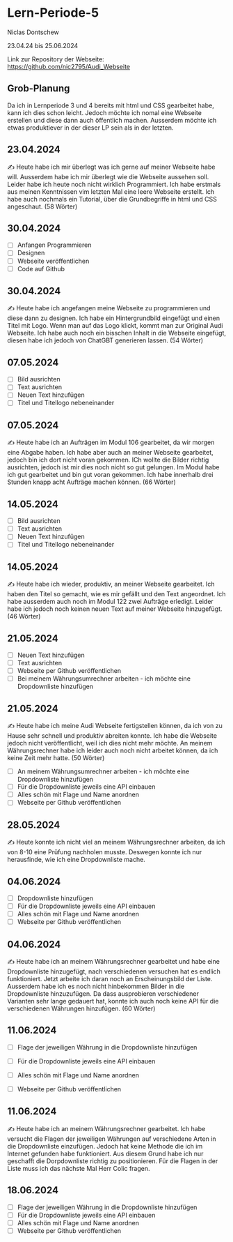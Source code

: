 # Lern-Periode-5

Niclas Dontschew

23.04.24 bis 25.06.2024

Link zur Repository der Webseite: https://github.com/nic2795/Audi_Webseite

## Grob-Planung
Da ich in Lernperiode 3 und 4 bereits mit html und CSS gearbeitet habe, kann ich dies schon leicht. Jedoch möchte ich nomal eine Webseite erstellen und diese dann auch öffentlich machen. 
Ausserdem möchte ich etwas produktiever in der dieser LP sein als in der letzten. 

## 23.04.2024
✍️ Heute habe ich mir überlegt was ich gerne auf meiner Webseite habe will. Ausserdem habe ich mir überlegt wie die Webseite aussehen soll. Leider habe ich heute noch nicht wirklich Programmiert. Ich habe erstmals aus meinen Kenntnissen vim letzten Mal eine leere Webseite erstellt. Ich habe auch nochmals ein Tutorial, über die Grundbegriffe in html und CSS angeschaut. (58 Wörter)

## 30.04.2024
- [ ] Anfangen Programmieren
- [ ] Designen
- [ ] Webseite veröffentlichen
- [ ] Code auf Github

## 30.04.2024
✍️ Heute habe ich angefangen meine Webseite zu programmieren und diese dann zu designen. Ich habe ein Hintergrundbild eingefügt und einen Titel mit Logo. Wenn man auf das Logo klickt, kommt man zur Original Audi Webseite. Ich habe auch noch ein bisschen Inhalt in die Webseite eingefügt, diesen habe ich jedoch von ChatGBT generieren lassen. (54 Wörter)

## 07.05.2024
- [ ] Bild ausrichten
- [ ] Text ausrichten
- [ ] Neuen Text hinzufügen
- [ ] Titel und Titellogo nebeneinander

## 07.05.2024
✍️ Heute habe ich an Aufträgen im Modul 106 gearbeitet, da wir morgen eine Abgabe haben. Ich habe aber auch an meiner Webseite gearbeitet, jedoch bin ich dort nicht voran gekommen. ICh wollte die Bilder richtig ausrichten, jedoch ist mir dies noch nicht so gut gelungen. Im Modul habe ich gut gearbeitet und bin gut voran gekommen. Ich habe innerhalb drei Stunden knapp acht Aufträge machen können. (66 Wörter)

## 14.05.2024
- [ ] Bild ausrichten
- [ ] Text ausrichten
- [ ] Neuen Text hinzufügen
- [ ] Titel und Titellogo nebeneinander

## 14.05.2024
✍️ Heute habe ich wieder, produktiv, an meiner Webseite gearbeitet. Ich haben den Titel so gemacht, wie es mir gefällt und den Text angeordnet. Ich habe ausserdem auch noch im Modul 122 zwei Aufträge erledigt. Leider habe ich jedoch noch keinen neuen Text auf meiner Webseite hinzugefügt. (46 Wörter)

## 21.05.2024
- [ ] Neuen Text hinzufügen
- [ ] Text ausrichten
- [ ] Webseite per Github veröffentlichen
- [ ] Bei meinem Währungsumrechner arbeiten - ich möchte eine Dropdownliste hinzufügen 

## 21.05.2024
✍️ Heute habe ich meine Audi Webseite fertigstellen können, da ich von zu Hause sehr schnell und produktiv abreiten konnte. Ich habe die Webseite jedoch nicht veröffentlicht, weil ich dies nicht mehr möchte. An meinem Währungsrechner habe ich leider auch noch nicht arbeitet können, da ich keine Zeit mehr hatte. (50 Wörter)

- [ ] An meinem Währungsumrechner arbeiten - ich möchte eine Dropdownliste hinzufügen
- [ ] Für die Dropdownliste jeweils eine API einbauen
- [ ] Alles schön mit Flage und Name anordnen
- [ ] Webseite per Github veröffentlichen

## 28.05.2024
✍️ Heute konnte ich nicht viel an meinem Währungsrechner arbeiten, da ich von 8-10 eine Prüfung nachholen musste. Deswegen konnte ich nur herausfinde, wie ich eine Dropdownliste mache. 

## 04.06.2024
- [ ] Dropdownliste hinzufügen
- [ ] Für die Dropdownliste jeweils eine API einbauen
- [ ] Alles schön mit Flage und Name anordnen
- [ ] Webseite per Github veröffentlichen

## 04.06.2024
✍️ Heute habe ich an meinem Währungsrechner gearbeitet und habe eine Dropdownliste hinzugefügt, nach verschiedenen versuchen hat es endlich funktioniert. Jetzt arbeite ich daran noch an Erscheinungsbild der Liste. Ausserdem habe ich es noch nicht hinbekommen Bilder in die Dropdownliste hinzuzufügen. Da dass ausprobieren verschiedener Varianten sehr lange gedauert hat, konnte ich auch noch keine API für die verschiedenen Währungen hinzufügen. (60 Wörter)

## 11.06.2024
- [ ] Flage der jeweiligen Währung in die Dropdownliste hinzufügen
- [ ] Für die Dropdownliste jeweils eine API einbauen
- [ ] Alles schön mit Flage und Name anordnen
- [ ] Webseite per Github veröffentlichen


## 11.06.2024
✍️ Heute habe ich an meinem Währungsrechner gearbeitet. Ich habe versucht die Flagen der jeweiligen Währungen auf verschiedene Arten in die Dropdownliste einzufügen. Jedoch hat keine Methode die ich im Internet gefunden habe funktioniert. Aus diesem Grund habe ich nur geschafft die Dorpdownliste richtig zu positionieren. Für die Flagen in der Liste muss ich das nächste Mal Herr Colic fragen. 

## 18.06.2024
- [ ] Flage der jeweiligen Währung in die Dropdownliste hinzufügen
- [ ] Für die Dropdownliste jeweils eine API einbauen
- [ ] Alles schön mit Flage und Name anordnen
- [ ] Webseite per Github veröffentlichen
